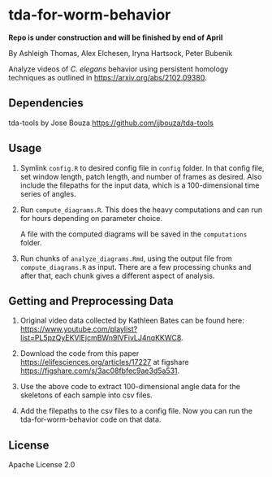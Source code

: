 # tda-for-worm-behavior

**Repo is under construction and will be finished by end of April**

By Ashleigh Thomas, Alex Elchesen, Iryna Hartsock, Peter Bubenik

Analyze videos of *C. elegans* behavior using persistent homology techniques as outlined in https://arxiv.org/abs/2102.09380. 


## Dependencies
tda-tools by Jose Bouza https://github.com/jjbouza/tda-tools


## Usage
1. Symlink `config.R` to desired config file in `config` folder. In that config file, set window length, patch length, and number of frames as desired. Also include the filepaths for the input data, which is a 100-dimensional time series of angles. 

2. Run `compute_diagrams.R`. This does the heavy computations and can run for hours depending on parameter choice. 
        
    A file with the computed diagrams will be saved in the `computations` folder. 

3. Run chunks of `analyze_diagrams.Rmd`, using the output file from `compute_diagrams.R` as input. There are a few processing chunks and after that, each chunk gives a different aspect of analysis. 


## Getting and Preprocessing Data
1. Original video data collected by Kathleen Bates can be found here: https://www.youtube.com/playlist?list=PL5pzQyEKVlEjcmBWn9IVFivLJ4nqKKWC8.  

3. Download the code from this paper https://elifesciences.org/articles/17227 at figshare https://figshare.com/s/3ac08fbfec9ae3d5a531.  

5. Use the above code to extract 100-dimensional angle data for the skeletons of each sample into csv files.  

7. Add the filepaths to the csv files to a config file. Now you can run the tda-for-worm-behavior code on that data. 


## License
Apache License 2.0
